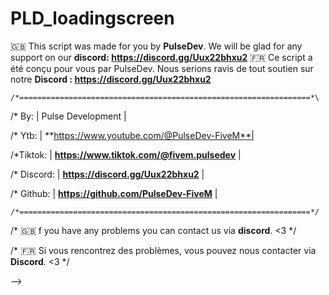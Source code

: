 # PLD_loadingscreen
🇬🇧 This script was made for you by **PulseDev**. We will be glad for any support on our **discord: https://discord.gg/Uux22bhxu2**
🇫🇷 Ce script a été conçu pour vous par PulseDev. Nous serions ravis de tout soutien sur notre **Discord : https://discord.gg/Uux22bhxu2**


                                                     
    /*=================================================================*\
  /* By: 			|	Pulse Development | 

  /* Ytb: 		|	**https://www.youtube.com/@PulseDev-FiveM**|	

  /*Tiktok:       |   **https://www.tiktok.com/@fivem.pulsedev** |

  /* Discord: 	|	**https://discord.gg/Uux22bhxu2** |
    
  /* Github:   	|   **https://github.com/PulseDev-FiveM** |

    /*=================================================================*/


/* 🇬🇧 f you have any problems you can contact us via **discord**. <3     */

/* 🇫🇷 Si vous rencontrez des problèmes, vous pouvez nous contacter via **Discord**. <3 */

-->
